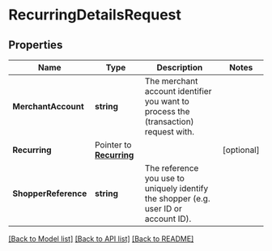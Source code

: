 # RecurringDetailsRequest

## Properties

Name | Type | Description | Notes
------------ | ------------- | ------------- | -------------
**MerchantAccount** | **string** | The merchant account identifier you want to process the (transaction) request with. | 
**Recurring** |  Pointer to [**Recurring**](Recurring.md) |  | [optional] 
**ShopperReference** | **string** | The reference you use to uniquely identify the shopper (e.g. user ID or account ID). | 

[[Back to Model list]](../README.md#documentation-for-models) [[Back to API list]](../README.md#documentation-for-api-endpoints) [[Back to README]](../README.md)


